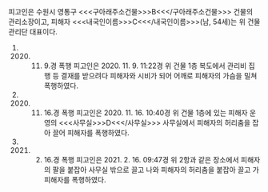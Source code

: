 피고인은 수원시 영통구 <<<구아래주소건물>>>B<<</구아래주소건물>>> 건물의 관리소장이고, 피해자 <<<내국인이름>>>C<<</내국인이름>>>(남, 54세)는 위 건물 관리단 대표이다.
1. 2020. 11. 9.경 폭행
피고인은 2020. 11. 9. 11:22경 위 건물 1층 복도에서 관리비 집행 등 결재를 받으려다 피해자와 시비가 되어 어깨로 피해자의 가슴을 밀쳐 폭행하였다.
2. 2020. 11. 16.경 폭행
피고인은 2020. 11. 16. 10:40경 위 건물 1층에 있는 피해자 운영의 <<<사무실>>>D<<</사무실>>> 사무실에서 피해자의 허리춤을 잡아 끌어 피해자를 폭행하였다.
3. 2021. 2. 16.경 폭행
피고인은 2021. 2. 16. 09:47경 위 2항과 같은 장소에서 피해자의 팔을 붙잡아 사무실 밖으로 끌고 나와 피해자의 허리춤을 붙잡아 끌고 가 피해자를 폭행하였다.